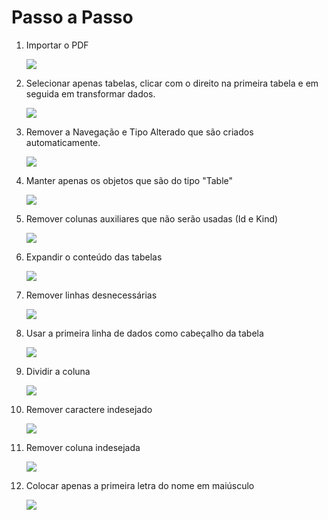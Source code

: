 # Passo a Passo

1. Importar o PDF

    ![](img/0005.png)

2. Selecionar apenas tabelas, clicar com o direito na primeira tabela e em seguida em transformar dados.

    ![](img/0006.png)

3. Remover a Navegação e Tipo Alterado que são criados automaticamente.
  
    ![](img/0007.png)

4. Manter apenas os objetos que são do tipo "Table"

    ![](img/0008.png)


5. Remover colunas auxiliares que não serão usadas (Id e Kind)

    ![](img/0009.png)


6. Expandir o conteúdo das tabelas

    ![](img/0010.png)

7. Remover linhas desnecessárias

    ![](img/0011.png)

8. Usar a primeira linha de dados como cabeçalho da tabela

    ![](img/0012.png)

9. Dividir a coluna 

    ![](img/0013.png)

10. Remover caractere indesejado

    ![](img/0014.png)

11. Remover coluna indesejada

    ![](img/0015.png)

12. Colocar apenas a primeira letra do nome em maiúsculo

    ![](img/0016.png)


